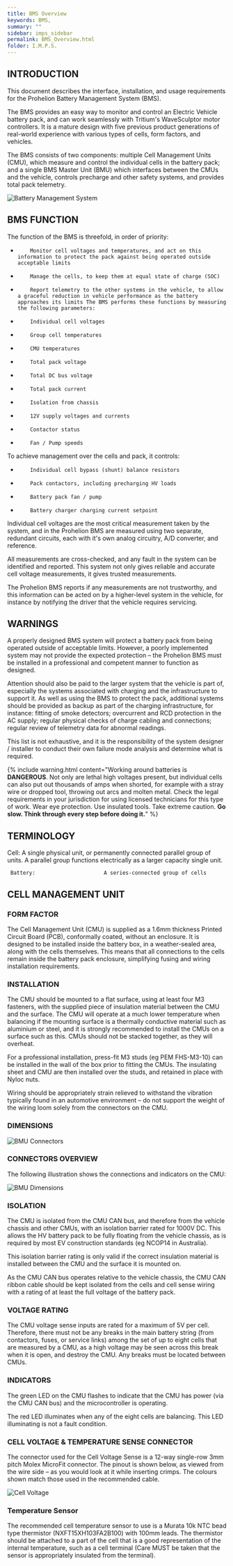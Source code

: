 ```yaml
---
title: BMS Overview
keywords: BMS, 
summary: ""
sidebar: imps_sidebar
permalink: BMS_Overview.html
folder: I.M.P.S.
---
```


## INTRODUCTION
This document describes the interface, installation, and usage requirements for the Prohelion Battery Management System (BMS). 

The BMS provides an easy way to monitor and control an Electric Vehicle battery pack, and can work seamlessly with Tritium's WaveSculptor motor controllers.  It is a mature design with five previous product generations of real-world experience with various types of cells, form factors, and vehicles.

The BMS consists of two components: multiple Cell Management Units (CMU), which measure and control the individual cells in the battery pack; and a single BMS Master Unit (BMU) which interfaces between the CMUs and the vehicle, controls precharge and other safety systems, and provides total pack telemetry.

![Battery Management System](IMPS_Battery_Management_System.gif)

## BMS FUNCTION
The function of the BMS is threefold, in order of priority:

*         Monitor cell voltages and temperatures, and act on this information to protect the pack against being operated outside acceptable limits

*         Manage the cells, to keep them at equal state of charge (SOC)

*         Report telemetry to the other systems in the vehicle, to allow a graceful reduction in vehicle performance as the battery approaches its limits The BMS performs these functions by measuring the following parameters:

*         Individual cell voltages

*         Group cell temperatures

*         CMU temperatures

*         Total pack voltage

*         Total DC bus voltage

*         Total pack current

*         Isolation from chassis

*         12V supply voltages and currents

*         Contactor status

*         Fan / Pump speeds


To achieve management over the cells and pack, it controls:

*         Individual cell bypass (shunt) balance resistors

*         Pack contactors, including precharging HV loads

*         Battery pack fan / pump

*         Battery charger charging current setpoint

Individual cell voltages are the most critical measurement taken by the system, and in the Prohelion BMS are measured using two separate, redundant circuits, each with it's own analog circuitry, A/D converter, and reference. 

All measurements are cross-checked, and any fault in the system can be identified and reported.  This system not only gives reliable and accurate cell voltage measurements, it gives trusted measurements. 

The Prohelion BMS reports if any measurements are not trustworthy, and this information can be acted on by a higher-level system in the vehicle, for instance by notifying the driver that the vehicle requires servicing.

## WARNINGS
A properly designed BMS system will protect a battery pack from being operated outside of acceptable limits.  However, a poorly implemented system may not provide the expected protection – the Prohelion BMS must be installed in a professional and competent manner to function as designed.

Attention should also be paid to the larger system that the vehicle is part of, especially the systems associated with charging and the infrastructure to support it.  As well as using the BMS to protect the pack, additional systems should be provided as backup as part of the charging infrastructure, for instance: fitting of smoke detectors; overcurrent and RCD protection in the AC supply; regular physical checks of charge cabling and connections; regular review of telemetry data for abnormal readings. 

This list is not exhaustive, and it is the responsibility of the system designer / installer to conduct their own failure mode analysis and determine what is required.

{% include warning.html content="Working around batteries is **DANGEROUS**.
Not only are lethal high voltages present, but individual cells can also put out thousands of amps when shorted, for example with a stray wire or dropped tool, throwing out arcs and molten metal.
Check the legal requirements in your jurisdiction for using licensed technicians for this type of work. 
Wear eye protection.  Use insulated tools.  Take extreme caution.
 **Go slow. Think through every step before doing it.**" %}

## TERMINOLOGY
Cell: A single physical unit, or permanently connected parallel group of units.  A parallel group functions electrically as a larger capacity single unit.

     Battery:                      A series-connected group of cells

## CELL MANAGEMENT UNIT
### FORM FACTOR
The Cell Management Unit (CMU) is supplied as a 1.6mm thickness Printed Circuit Board (PCB), conformally coated,  without an enclosure.  It is designed to be installed inside the battery box, in a weather-sealed area, along with the cells themselves.  This means that all connections to the cells remain inside the battery pack enclosure, simplifying fusing and wiring installation requirements. 

### INSTALLATION
The CMU should be mounted to a flat surface, using at least four M3 fasteners, with the supplied piece of insulation material between the CMU and the surface. The CMU will operate at a much lower temperature when balancing if the mounting surface is a thermally conductive material such as aluminium or steel, and it is strongly recommended to install the CMUs on a surface such as this. CMUs should not be stacked together, as they will overheat.

For a professional installation, press-fit M3 studs (eg PEM FHS-M3-10) can be installed in the wall of the box prior to fitting the CMUs.  The insulating sheet and CMU are then installed over the studs, and retained in place with Nyloc nuts.

Wiring should be appropriately strain relieved to withstand the vibration typically found in an automotive environment – do not support the weight of the wiring loom solely from the connectors on the CMU.

### DIMENSIONS

![BMU Connectors](IMPS_BMU_Connectors.png)

### CONNECTORS OVERVIEW
The following illustration shows the connections and indicators on the CMU:

![BMU Dimensions](IMPS_BMU_Dimensions.png)

### ISOLATION
The CMU is isolated from the CMU CAN bus, and therefore from the vehicle chassis and other CMUs, with an isolation barrier rated for 1000V DC.  This allows the HV battery pack to be fully floating from the vehicle chassis, as is required by most EV construction standards (eg NCOP14 in Australia).

This isolation barrier rating is only valid if the correct insulation material is installed between the CMU and the surface it is mounted on.

As the CMU CAN bus operates relative to the vehicle chassis, the CMU CAN ribbon cable should be kept isolated from the cells and cell sense wiring with a rating of at least the full voltage of the battery pack.

### VOLTAGE RATING
The CMU voltage sense inputs are rated for a maximum of 5V per cell.  Therefore, there must not be any breaks in the main battery string (from contactors, fuses, or service links) among the set of up to eight cells that are measured by a CMU, as a high voltage may be seen across this break when it is open, and destroy the CMU.  Any breaks must be located between CMUs.

### INDICATORS
The green LED on the CMU flashes to indicate that the CMU has power (via the CMU CAN bus) and the microcontroller is operating.

The red LED illuminates when any of the eight cells are balancing.  This LED illuminating is not a fault condition.

### CELL VOLTAGE & TEMPERATURE SENSE CONNECTOR
The connector used for the Cell Voltage Sense is a 12-way single-row 3mm pitch Molex MicroFit connector.  The pinout is shown below, as viewed from the wire side – as you would look at it while inserting crimps.  The colours shown match those used in the recommended cable.

![Cell Voltage](IMPS_CELL_VOLTAGE.gif)

### Temperature Sensor
The recommended cell temperature sensor to use is a Murata 10k NTC bead type thermistor (NXFT15XH103FA2B100) with 100mm leads. The thermistor should be attached to a part of the cell that is a good representation of the internal temperature, such as a cell terminal (Care MUST be taken that the sensor is appropriately insulated from the terminal).


